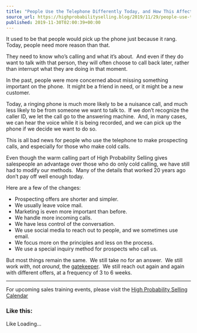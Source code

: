 ```yaml
---
title: "People Use the Telephone Differently Today, and How This Affects High Probability Selling"
source_url: https://highprobabilityselling.blog/2019/11/29/people-use-the-telephone-differently-today-and-how-this-affects-high-probability-selling
published: 2019-11-30T02:00:39+00:00
---
```

It used to be that people would pick up the phone just because it rang.  Today, people need more reason than that.


They need to know who’s calling and what it’s about.  And even if they do want to talk with that person, they will often choose to call back later, rather than interrupt what they are doing in that moment.


In the past, people were more concerned about missing something important on the phone.  It might be a friend in need, or it might be a new customer.


Today, a ringing phone is much more likely to be a nuisance call, and much less likely to be from someone we want to talk to.  If we don’t recognize the caller ID, we let the call go to the answering machine.  And, in many cases, we can hear the voice while it is being recorded, and we can pick up the phone if we decide we want to do so.


This is all bad news for people who use the telephone to make prospecting calls, and especially for those who make cold calls.


Even though the warm calling part of High Probability Selling gives salespeople an advantage over those who do only cold calling, we have still had to modify our methods.  Many of the details that worked 20 years ago don’t pay off well enough today.


Here are a few of the changes:


* Prospecting offers are shorter and simpler.
* We usually leave voice mail.
* Marketing is even more important than before.
* We handle more incoming calls.
* We have less control of the conversation.
* We use social media to reach out to people, and we sometimes use email.
* We focus more on the principles and less on the process.
* We use a special inquiry method for prospects who call us.


But most things remain the same.  We still take no for an answer.  We still work *with*, not *around*, the [gatekeeper](https://highprobabilityselling.blog/2009/01/16/prospecting-and-the-gatekeeper/).  We still reach out again and again with different offers, at a frequency of 3 to 6 weeks.




---


For upcoming sales training events, please visit the [High Probability Selling Calendar](https://www.highprobsell.com/workshops/index.html#calendar)


### Like this:

Like Loading...
